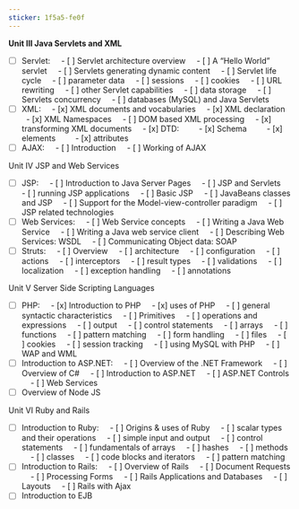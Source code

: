 ```yaml
---
sticker: 1f5a5-fe0f
---
```

**Unit III Java Servlets and XML**
- [ ] Servlet:
    - [ ] Servlet architecture overview
    - [ ] A “Hello World” servlet
    - [ ] Servlets generating dynamic content
    - [ ] Servlet life cycle
    - [ ] parameter data
    - [ ] sessions
    - [ ] cookies
    - [ ] URL rewriting 
    - [ ] other Servlet capabilities
    - [ ] data storage
    - [ ] Servlets concurrency
    - [ ] databases (MySQL) and Java Servlets
- [ ] XML:
    - [x] XML documents and vocabularies
    - [x] XML declaration
    - [x] XML Namespaces
    - [ ] DOM based XML processing
    - [x] transforming XML documents
    - [x] DTD:
        - [x] Schema
        - [x] elements
        - [x] attributes
- [ ] AJAX:
    - [ ] Introduction
    - [ ] Working of AJAX
  
Unit IV JSP and Web Services
- [ ] JSP:
    - [ ] Introduction to Java Server Pages
    - [ ] JSP and Servlets
    - [ ] running JSP applications
    - [ ] Basic JSP
    - [ ] JavaBeans classes and JSP
    - [ ] Support for the Model-view-controller paradigm
    - [ ] JSP related technologies
- [ ] Web Services:
    - [ ] Web Service concepts
    - [ ] Writing a Java Web Service
    - [ ] Writing a Java web service client
    - [ ] Describing Web Services: WSDL
    - [ ] Communicating Object data: SOAP
- [ ] Struts:
    - [ ] Overview
    - [ ] architecture
    - [ ] configuration
    - [ ] actions
    - [ ] interceptors
    - [ ] result types
    - [ ] validations
    - [ ] localization
    - [ ] exception handling
    - [ ] annotations
  
Unit V Server Side Scripting Languages
- [ ] PHP:
    - [x] Introduction to PHP
    - [x] uses of PHP
    - [ ] general syntactic characteristics
    - [ ] Primitives
    - [ ] operations and expressions
    - [ ] output
    - [ ] control statements
    - [ ] arrays
    - [ ] functions
    - [ ] pattern matching
    - [ ] form handling
    - [ ] files
    - [ ] cookies
    - [ ] session tracking
    - [ ] using MySQL with PHP
    - [ ] WAP and WML
- [ ] Introduction to ASP.NET:
    - [ ] Overview of the .NET Framework
    - [ ] Overview of C#
    - [ ] Introduction to ASP.NET
    - [ ] ASP.NET Controls
    - [ ] Web Services
- [ ] Overview of Node JS
  
Unit VI Ruby and Rails
- [ ] Introduction to Ruby:
    - [ ] Origins & uses of Ruby
    - [ ] scalar types and their operations
    - [ ] simple input and output
    - [ ] control statements
    - [ ] fundamentals of arrays
    - [ ] hashes
    - [ ] methods
    - [ ] classes
    - [ ] code blocks and iterators
    - [ ] pattern matching
- [ ] Introduction to Rails:
    - [ ] Overview of Rails
    - [ ] Document Requests
    - [ ] Processing Forms
    - [ ] Rails Applications and Databases
    - [ ] Layouts
    - [ ] Rails with Ajax
- [ ] Introduction to EJB